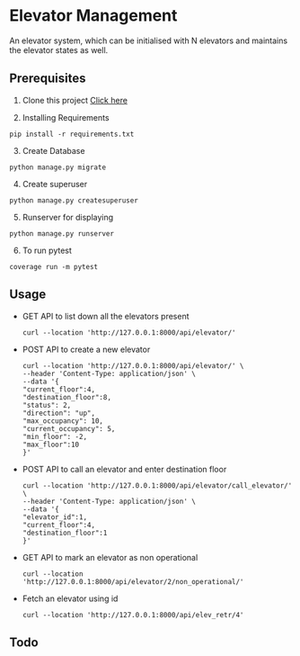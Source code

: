 # Elevator Management
An elevator system, which can be initialised with N elevators and maintains the elevator states as well. 

## Prerequisites

1. Clone this project [Click here](https://github.com/Sagarkkr/elevator-system) 

2. Installing Requirements 
```
pip install -r requirements.txt
```
3. Create Database
```
python manage.py migrate
```
4. Create superuser
```
python manage.py createsuperuser
```
5. Runserver for displaying 
```
python manage.py runserver
```
6. To run pytest
```
coverage run -m pytest
```

## Usage
* GET API to list down all the elevators present 

    ```
    curl --location 'http://127.0.0.1:8000/api/elevator/' 
    ```

* POST API to create a new elevator 

    ```
    curl --location 'http://127.0.0.1:8000/api/elevator/' \
    --header 'Content-Type: application/json' \
    --data '{
    "current_floor":4,
    "destination_floor":8,
    "status": 2,
    "direction": "up",
    "max_occupancy": 10,
    "current_occupancy": 5,
    "min_floor": -2,
    "max_floor":10
    }'  
    ```

* POST API to call an elevator and enter destination floor

    ```
    curl --location 'http://127.0.0.1:8000/api/elevator/call_elevator/' \
    --header 'Content-Type: application/json' \
    --data '{
    "elevator_id":1,
    "current_floor":4,
    "destination_floor":1
    }'    
    ```

* GET API to mark an elevator as non operational

    ```
    curl --location 'http://127.0.0.1:8000/api/elevator/2/non_operational/'
    ```

* Fetch an elevator using id
    ```
    curl --location 'http://127.0.0.1:8000/api/elev_retr/4'
    ```

## Todo